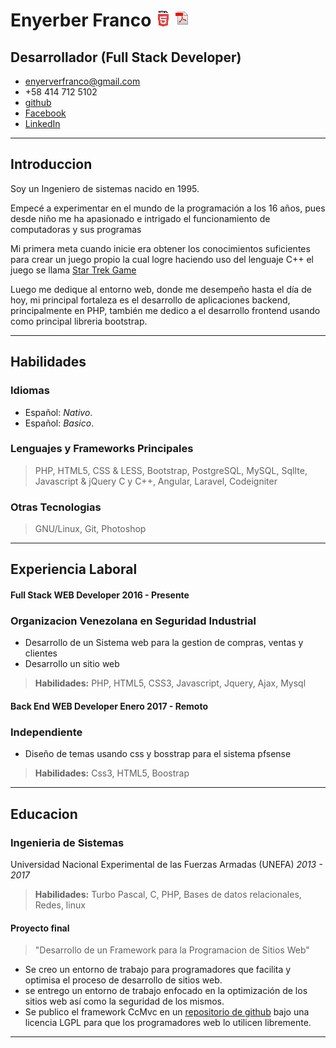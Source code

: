 
# Enyerber Franco                                                                 [![CcMvc](images/html.gif "CcMvc")](https://ever23.github.io/Curriculum/) [![CcMvc](images/pdf.gif "CcMvc")](https://ever23.github.io/Curriculum/Curriculum%20Enyerber%20Franco.pdf)
## Desarrollador (Full Stack Developer)

- [enyerverfranco@gmail.com](enyerverfranco@gmail.com "gmail") 
- +58 414 712 5102
- [github](https://github.com/ever23 "Github") 
- [Facebook](https://facebook.com/enyerber.franco "Facebook") 
- [LinkedIn](https://www.linkedin.com/in/enyerber-franco-quintero-a54b48126 "LinkedIn") 
---

## Introduccion
Soy un Ingeniero de sistemas nacido en 1995. 

Empecé a experimentar en el mundo de la programación a los 16 años, pues desde niño me ha apasionado e intrigado el funcionamiento de computadoras y sus programas

Mi primera meta cuando inicie era obtener los conocimientos suficientes para crear un juego propio la cual logre haciendo uso del lenguaje C++ el juego se llama [Star Trek Game](https://github.com/ever23/StarTrek-game "Star Trek Game") 

Luego me dedique  al entorno web, donde me desempeño hasta el día de hoy, mi principal fortaleza es el desarrollo de aplicaciones backend, principalmente en PHP, también me dedico a el desarrollo frontend usando como principal libreria bootstrap.


---

## Habilidades

### Idiomas
- Español: *Nativo*.
- Español: *Basico*.

### Lenguajes y Frameworks Principales
> PHP, HTML5, CSS & LESS, Bootstrap, PostgreSQL, MySQL, SqlIte, Javascript & jQuery
> C y C++, Angular, Laravel, Codeigniter


### Otras Tecnologias
> GNU/Linux, Git, Photoshop

---

## Experiencia Laboral

#### Full Stack WEB Developer               2016 - Presente
### Organizacion Venezolana en Seguridad Industrial

- Desarrollo de un Sistema web para la gestion de compras, ventas y clientes
- Desarrollo un sitio web

> **Habilidades:** PHP, HTML5, CSS3, Javascript, Jquery, Ajax, Mysql


#### Back End WEB Developer                 Enero 2017 - Remoto
### Independiente

- Diseño de temas usando css y bosstrap para el sistema pfsense

> **Habilidades:** Css3, HTML5, Boostrap


---

## Educacion

### Ingenieria de Sistemas

Universidad Nacional Experimental de las Fuerzas Armadas (UNEFA)
*2013 - 2017*

> **Habilidades:** Turbo Pascal, C, PHP, Bases de datos relacionales, Redes, linux



#### Proyecto final

> "Desarrollo de un Framework para la Programacion de Sitios Web"


* Se creo un entorno de trabajo para programadores que facilita y optimisa el proceso de desarrollo de sitios web.
* se entrego un entorno de trabajo enfocado en la optimización de los sitios web así como la seguridad de los mismos.
* Se publico el framework CcMvc en un [repositorio de github](https://github.com/ever23/CcMvc "CcMvc")  bajo una licencia LGPL para que los programadores web lo utilicen libremente.



---
